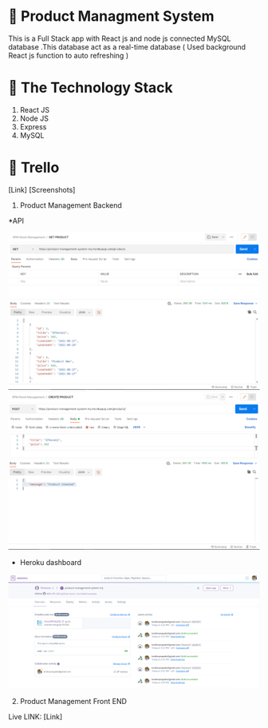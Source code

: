# :wave: Product Managment System

This is a Full Stack app with React js and node js connected MySQL database .This database act as a real-time database ( Used background React js function to auto refreshing )

# 📒 The Technology Stack 
 1. React JS
 2. Node JS
 3. Express
 4. MySQL 

# 🔏  Trello

[Link]
[Screenshots]


1. Product Management  Backend

*API

![Image](Images/1.png)
![Image](Images/2.png)

* Heroku dashboard

![Image](Images/3.png)

2. Product Management  Front END

Live LINK: [Link]
